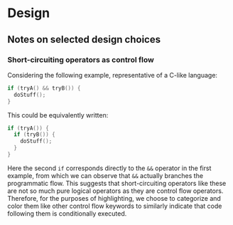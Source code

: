 # Design

## Notes on selected design choices

### Short-circuiting operators as control flow

Considering the following example, representative of a C-like language:
```c++
if (tryA() && tryB()) {
  doStuff();
}
```
This could be equivalently written:
```c++
if (tryA()) {
  if (tryB()) {
    doStuff();
  }
}
```
Here the second `if` corresponds directly to the `&&` operator in the first example, from which we can observe that `&&` actually branches the programmatic flow.  This suggests that short-circuiting operators like these are not so much pure logical operators as they are control flow operators.
Therefore, for the purposes of highlighting, we choose to categorize and color them like other control flow keywords to similarly indicate that code following them is conditionally executed.
